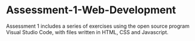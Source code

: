 # Assessment-1-Web-Development
Assessment 1 includes a series of exercises using the open source program Visual Studio Code, with files written in HTML, CSS and Javascript.

